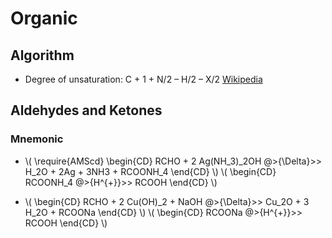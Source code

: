 # Organic

## Algorithm

+ Degree of unsaturation: C + 1 + N/2 – H/2 – X/2 [Wikipedia](https://web.archive.org/web/20201129140214/https://en.wikipedia.org/wiki/Degree_of_unsaturation)

## Aldehydes and Ketones

### Mnemonic

+ \\(
\require{AMScd}
\begin{CD}
  RCHO + 2 Ag(NH_3)_2OH @>{\Delta}>> H_2O + 2Ag + 3NH3 + RCOONH_4
\end{CD}
\\) \\(
\begin{CD}
  RCOONH_4 @>{H^{+}}>> RCOOH
\end{CD}
\\)

+ \\(
\begin{CD}
  RCHO + 2 Cu(OH)_2 + NaOH @>{\Delta}>> Cu_2O + 3 H_2O + RCOONa
\end{CD}
\\) \\(
\begin{CD}
  RCOONa @>{H^{+}}>> RCOOH
\end{CD}
\\)
